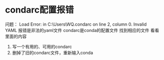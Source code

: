 # condarc配置报错

问题：
Load Error: in C:\Users\WQ\.condarc on line 2, column 0. Invalid YAML
报错是非法的yaml文件 condarc是conda的配置文件 找到相应的文件 看看里面的内容 

1. 写一个有用的、可用的condarc
2. 删掉了旧的condarc文件，重新输入conda
